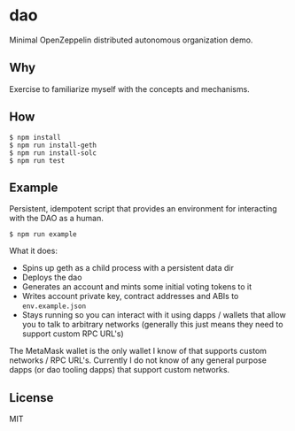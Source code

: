 # dao
Minimal OpenZeppelin distributed autonomous organization demo.

## Why
Exercise to familiarize myself with the concepts and mechanisms.

## How
``` shell
$ npm install
$ npm run install-geth
$ npm run install-solc
$ npm run test
```

## Example
Persistent, idempotent script that provides an environment for interacting with the DAO as a human.

``` shell
$ npm run example
```

What it does:
* Spins up geth as a child process with a persistent data dir
* Deploys the dao
* Generates an account and mints some initial voting tokens to it
* Writes account private key, contract addresses and ABIs to `env.example.json`
* Stays running so you can interact with it using dapps / wallets that allow you to talk to arbitrary networks (generally this just means they need to support custom RPC URL's)

The MetaMask wallet is the only wallet I know of that supports custom networks / RPC URL's. Currently I do not know of any general purpose dapps (or dao tooling dapps) that support custom networks.

## License
MIT
